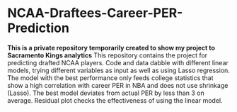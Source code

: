 # NCAA-Draftees-Career-PER-Prediction
**This is a private repository temporarily created to show my project to Sacramento Kings analytics**
This repository contains the project for predicting drafted NCAA players. Code and data dabble with different linear models, trying different variables as input as well as using Lasso regression. The model with the best performance only feeds college statistics that show a high correlation with career PER in NBA and does not use shrinkage (Lasso). The best model deviates from actual PER by less than 3 on average. Residual plot checks the effectiveness of using the linear model.
